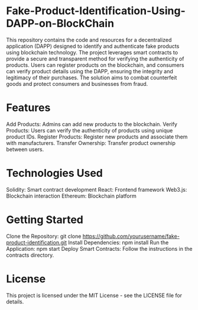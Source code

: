 # Fake-Product-Identification-Using-DAPP-on-BlockChain
This repository contains the code and resources for a decentralized application (DAPP) designed to identify and authenticate fake products using blockchain technology. The project leverages smart contracts to provide a secure and transparent method for verifying the authenticity of products. Users can register products on the blockchain, and consumers can verify product details using the DAPP, ensuring the integrity and legitimacy of their purchases. The solution aims to combat counterfeit goods and protect consumers and businesses from fraud. 

# Features
Add Products: Admins can add new products to the blockchain.
Verify Products: Users can verify the authenticity of products using unique product IDs.
Register Products: Register new products and associate them with manufacturers.
Transfer Ownership: Transfer product ownership between users.

# Technologies Used
Solidity: Smart contract development
React: Frontend framework
Web3.js: Blockchain interaction
Ethereum: Blockchain platform

# Getting Started
Clone the Repository: git clone https://github.com/yourusername/fake-product-identification.git
Install Dependencies: npm install
Run the Application: npm start
Deploy Smart Contracts: Follow the instructions in the contracts directory.

# License

This project is licensed under the MIT License - see the LICENSE file for details.

